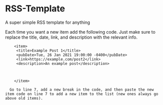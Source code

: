# RSS-Template
A super simple RSS template for anything

Each time you want a new item add the following code. Just make sure to replace the title, date, link, and description with the relevant info.
```	</item>
	<item>
	 <title>Example Post 1</title>
	 <pubDate>Tue, 26 Jan 2021 19:00:00 -0400</pubDate>
	 <link>https://example.com/post2</link>
	 <description>An example post</description>
	
	
	
	</item>
  
  Go to line 7, add a new break in the code, and then paste the new item code on line 7 to add a new item to the list (new ones always go above old items).
